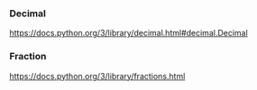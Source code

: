 
### Decimal
https://docs.python.org/3/library/decimal.html#decimal.Decimal

### Fraction

https://docs.python.org/3/library/fractions.html